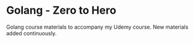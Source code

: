 # Golang - Zero to Hero
Golang course materials to accompany my Udemy course. New materials added continuously. 
